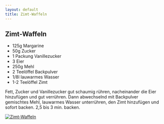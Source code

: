 ```yaml
---
layout: default
title: Zimt-Waffeln
---
```


## Zimt-Waffeln

- 125g Margarine
- 50g Zucker
- 1 Packung Vanillezucker
- 3 Eier
- 250g Mehl
- 2 Teelöffel Backpulver
- 1/8l lauwarmes Wasser
- 1-2 Teelöffel Zimt

Fett, Zucker und Vanillezucker gut schaumig rühren, nacheinander die Eier hinzufügen und gut verrühren. Dann abwechselnd mit Backpulver gemischtes Mehl, lauwarmes Wasser unterrühren, den Zimt hinzufügen und sofort backen.
2,5 bis 3 min. backen.

<a href="{{site.baseurl}}/img/zimt-waffeln.jpg"><img alt="Zimt-Waffeln" src="{{site.baseurl}}/img/zimt-waffeln.jpg" class="original_rezept" /></a>

